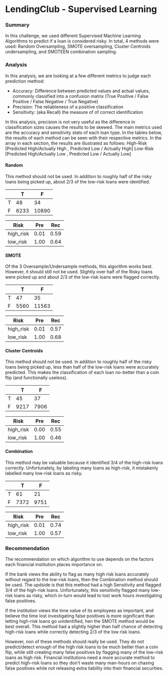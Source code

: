 # LendingClub - Supervised Learning


### Summary
In this challenge, we used different Supervised Machine Learning Algorithms to predict if a loan is considered risky. In total, 4 methods were used: Random Oversampling, SMOTE oversampling, Cluster Centroids undersampling, and SMOTEEN combination sampling.

### Analysis
In this analysis, we are looking at a few different metrics to judge each prediction method:
- Accuracy: Difference between predicted values and actual values, commonly classified into a confusion matrix (True Positive / False Positive / False Negative / True Negative)
- Precision: The reliableness of a positive classification
- Sensitivity: (aka Recall) the measure of of correct identification

In this analysis, precision is not very useful as the difference in classification sizes causes the results to be skewed. The main metrics used are the accuracy and sensitivity stats of each loan type. In the tables below, the results of each method can be seen with their respective metrics. In the array in each section, the results are illustrated as follows:
  High-Risk [Predicted High/Actually High , Predicted Low / Actually High]
  Low-Risk  [Predicted High/Actually Low , Predicted Low / Actually Low]


#### Random
This method should not be used. In addition to roughly half of the risky loans being picked up, about 2/3 of the low-risk loans were identified.

|| T | F |
| --- |--- | --- | 
| T | 48 | 34 |
| F | 6233 | 10890 | 

| Risk | Pre | Rec |
| --- | --- | --- |
| high_risk | 0.01 | 0.59 | 
| low_risk | 1.00 | 0.64 |


#### SMOTE
Of the 3 Oversample/Undersample methods, this algorithm works best. However, it should still not be used. Slightly over half of the Risky loans were picked up and about 2/3 of the low-risk loans were flagged correctly.

|| T | F |
| --- |--- | --- | 
| T | 47 | 35 |
| F | 5560 | 11563 |


| Risk | Pre | Rec |
| --- | --- | --- |
| high_risk | 0.01 | 0.57 | 
| low_risk | 1.00 | 0.68 |


#### Cluster Centroids
This method should not be used. In addition to roughly half of the risky loans being picked up, less than half of the low-risk loans were accurately predicted. This makes the classification of each loan no-better than a coin flip (and functionally useless).

|| T | F |
| --- |--- | --- | 
| T | 45 | 37 |
| F | 9217 | 7906 |

| Risk | Pre | Rec |
| --- | --- | --- |
| high_risk | 0.00 | 0.55 | 
| low_risk | 1.00 | 0.46 |



#### Combination
This method may be valuable because it identified 3/4 of the high-risk loans correctly. Unfortunately, by labeling many loans as high-risk, it mistakenly labelled many low-risk loans as risky.

|| T | F |
| --- |--- | --- | 
| T | 61 | 21 |
| F | 7372 | 9751 |

| Risk | Pre | Rec |
| --- | --- | --- |
| high_risk | 0.01 | 0.74 | 
| low_risk | 1.00 | 0.57 |


### Recommendation
The recommendation on which algorithm to use depends on the factors each financial institution places importance on.

If the bank views the ability to flag as many high risk loans accurately without regard to the low-risk loans, then the Combination method should be used. The updside is that this method had a high Sensitivity and flagged 3/4 of the high-risk loans. Unfortunately, this sensitivity flagged many low-risk loans as risky, which in-turn would lead to lost work hours investigating false positives.

If the institution views the time value of its employees as important, and believe the time lost investigating false positives is more significant than letting high-risk loans go unidentified, hen the SMOTE method would be best overall. This method had a slightly higher than half chance of detecting high-risk loans while correctly detecting 2/3 of the low risk loans.

However, non of these methods should really be used. They do not predict/detect enough of the high risk loans to be much better than a coin flip, while still creating many false positives by flagging many of the low-risk loans as high risk. Financial institutions need a more accurate method to predict high-risk loans so they don't waste many man-hours on chasing false positives while not releasing extra liability into their financial securities.
